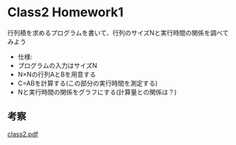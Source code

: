 # Class2 Homework1
行列積を求めるプログラムを書いて、行列のサイズNと実行時間の関係を調べてみよう
- 仕様:
- プログラムの入力はサイズN
- N×Nの行列AとBを用意する
- C=ABを計算する(この部分の実行時間を測定する)
- Nと実行時間の関係をグラフにする(計算量との関係は？)

## 考察
[class2.pdf](https://github.com/koomin-1122/STEP/edit/main/class2/class2.pdf)
 
